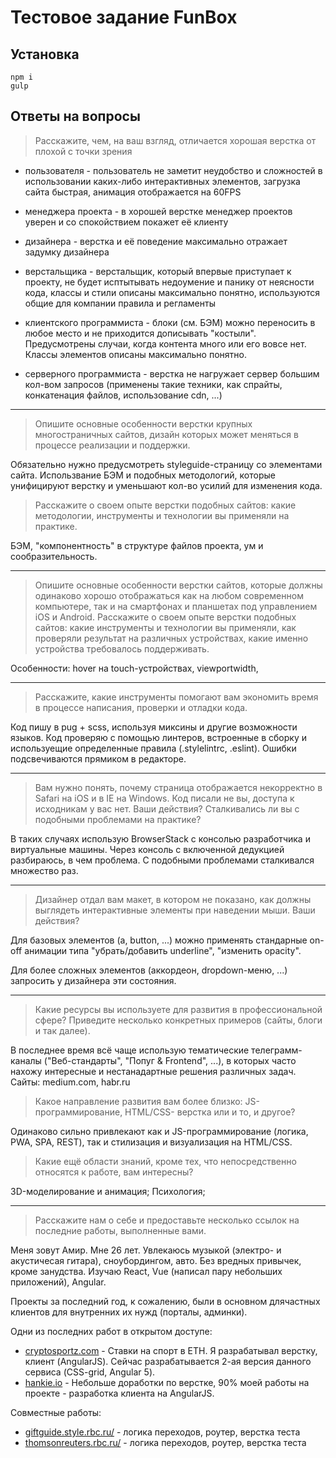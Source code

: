 # Тестовое задание FunBox

## Установка

    npm i
    gulp

## Ответы на вопросы

> Расскажите, чем, на ваш взгляд, отличается хорошая верстка от плохой с точки зрения

-   пользователя - пользователь не заметит неудобство и сложностей в использовании каких-либо интерактивных элементов, загрузка сайта быстрая, анимация отображается на 60FPS

-   менеджера проекта - в хорошей верстке менеджер проектов уверен и со спокойствием покажет её клиенту

-   дизайнера - верстка и её поведение максимально отражает задумку дизайнера

-   верстальщика - верстальщик, который впервые приступает к проекту, не будет исптытывать недоумение и панику от неясности кода, классы и стили описаны максимально понятно, используются общие для компании правила и регламенты

-   клиентского программиста - блоки (см. БЭМ) можно переносить в любое место и не приходится дописывать "костыли". Предусмотрены случаи, когда контента много или его вовсе нет. Классы элементов описаны максимально понятно.

-   серверного программиста - верстка не нагружает сервер большим кол-вом запросов (применены такие техники, как спрайты, конкатенация файлов, использование cdn, ...)

* * *

> Опишите основные особенности верстки крупных многостраничных сайтов, дизайн которых может меняться в процессе реализации и поддержки.

Обязательно нужно предусмотреть styleguide-страницу со элементами сайта. Использвание БЭМ и подобных методологий, которые унифицируют верстку и уменьшают кол-во усилий для изменения кода.

> Расскажите о своем опыте верстки подобных сайтов: какие методологии, инструменты и технологии вы применяли на практике.

БЭМ, "компонентность" в структуре файлов проекта, ум и сообразительность.

* * *

> Опишите основные особенности верстки сайтов, которые должны одинаково хорошо отображаться как на любом современном компьютере, так и на смартфонах и планшетах под управлением iOS и Android. Расскажите о своем опыте верстки подобных сайтов: какие инструменты и технологии вы применяли, как проверяли результат на различных устройствах, какие именно устройства требовалось поддерживать.

Особенности: hover на touch-устройствах, viewportwidth,

* * *

> Расскажите, какие инструменты помогают вам экономить время в процессе написания, проверки и отладки кода.

Код пишу в pug + scss, используя миксины и другие возможности языков. Код проверяю с помощью линтеров, встроенные в сборку и используещие определенные правила (.stylelintrc, .eslint). Ошибки подсвечиваются прямиком в редакторе.

* * *

> Вам нужно понять, почему страница отображается некорректно в Safari на iOS и в IE на Windows. Код писали не вы, доступа к исходникам у вас нет. Ваши действия? Сталкивались ли вы с подобными проблемами на практике?

В таких случаях использую BrowserStack с консолью разработчика и виртуальные машины. Через консоль с включенной дедукцией разбираюсь, в чем проблема. С подобными проблемами сталкивался множество раз.

* * *

> Дизайнер отдал вам макет, в котором не показано, как должны выглядеть интерактивные элементы при наведении мыши. Ваши действия?

Для базовых элементов (a, button, ...) можно применять стандарные on-off анимации типа "убрать/добавить underline", "изменить opacity".

Для более сложных элементов (аккордеон, dropdown-меню, ...) запросить у дизайнера эти состояния.

* * *

> Какие ресурсы вы используете для развития в профессиональной сфере? Приведите несколько конкретных примеров (сайты, блоги и так далее).

В последнее время всё чаще использую тематические телеграмм-каналы ("Веб-стандарты", "Попуг & Frontend", ...), в которых часто нахожу интересные и нестанадартные решения различных задач. Сайты: medium.com, habr.ru

> Какое направление развития вам более близко: JS-программирование, HTML/CSS- верстка или и то, и другое?

Одинаково сильно привлекают как и JS-программирование (логика, PWA, SPA, REST), так и стилизация и визуализация на HTML/CSS.

> Какие ещё области знаний, кроме тех, что непосредственно относятся к работе, вам интересны?

3D-моделирование и анимация; Психология;

* * *

> Расскажите нам о себе и предоставьте несколько ссылок на последние работы, выполненные вами.

Меня зовут Амир. Мне 26 лет. Увлекаюсь музыкой (электро- и акустичесая гитара), сноубордингом, авто. Без вредных привычек, кроме занудства. Изучаю React, Vue (написал пару небольших приложений), Angular.

Проекты за последний год, к сожалению, были в основном длячастных клиентов для внутренних их нужд (порталы, админки).

Одни из последних работ в открытом доступе:
- [cryptosportz.com](http://cryptosportz.com) - Ставки на спорт в ETH. Я разрабатывал верстку, клиент (AngularJS). Сейчас разрабатывается 2-ая версия данного сервиса (CSS-grid, Angular 5).
- [hankie.io](http://www.hankie.io/) - Небольше доработки по верстке, 90% моей работы на проекте - разработка клиента на AngularJS.

Совместные работы:
- [giftguide.style.rbc.ru/](http://giftguide.style.rbc.ru/) - логика переходов, роутер, верстка теста
- [thomsonreuters.rbc.ru/](http://thomsonreuters.rbc.ru/) - логика переходов, роутер, верстка теста
